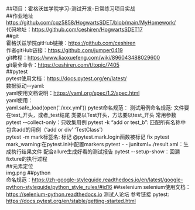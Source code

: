 ##项目：霍格沃兹学院学习-测试开发-日常练习项目实战  
##作业地址 https://github.com/cqz5858/HogwartsSDET/blob/main/MyHomework/   
  代码地址：https://github.com/ceshiren/HogwartsSDET17  
##git  
霍格沃兹学院gitHub链接：https://github.com/ceshiren  
作者gitHub链接：https://github.com/jumper0419  
git教程：https://www.liaoxuefeng.com/wiki/896043488029600  
git最全命令：https://ceshiren.com/t/topic/7405  
##pytest  
pytest使用文档：https://docs.pytest.org/en/latest/  
数据驱动--yaml:  
yaml使用文档说明：https://yaml.org/spec/1.2/spec.html  
yaml使用：  
yaml.safe_load(open('./xxx.yml')) 
pytest命名规范： 
测试用例命名规范: 
文件要在test_开头，或者_test结尾 
类要以Test开头，方法要以test_开头 
常用参数  
pytest --collect-only：只收集用例 
pytest -k “add or test_b”: 匹配所有名称中包含add的用例（‘add or div’ ‘TestClass’）  
pytest -m mark标签名: 标记 
@pytest.mark.login函数被标记 
fix pytest mark_warning:在pytest.ini中配置markers 
pytest - - junitxml=./result.xml：生成执行结果文件 
配合allure生成好看的测试报告 
pytest --setup-show：回溯fixture的执行过程  
##元素定位  
img.png 
##python  
命名规范：https://zh-google-styleguide.readthedocs.io/en/latest/google-python-styleguide/python_style_rules/#id16
##selenium
selenium使用文档：https://selenium-python.readthedocs.io
测试人论坛 参考链接 pytest: https://docs.pytest.org/en/stable/getting-started.html
